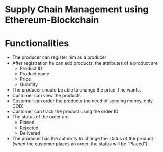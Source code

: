 # Supply Chain Management using Ethereum-Blockchain

# Functionalities

- The producer can register him as a producer
- After registration he can add products, the attributes of a product are
    - Product ID
    - Product name
    - Price
    - Quantity
- The producer should be able to change the price if he wants.
- Customer can view the products
- Customer can order the products (no need of sending money, only COD)
- Customer can track the product using the order ID
- The status of the order are
    - Placed
    - Rejected
    - Delivered
- The producer has the authority to change the status of the product (when the customer places an order, the status will be “Placed”).
